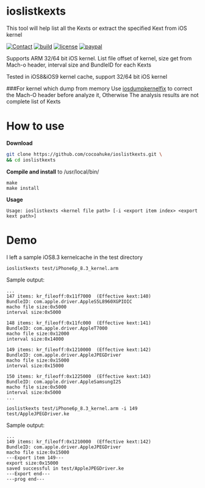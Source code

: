 # ioslistkexts
This tool will help list all the Kexts or extract the specified Kext from iOS kernel

[![Contact](https://img.shields.io/badge/contact-@cocoahuke-fbb52b.svg?style=flat)](https://twitter.com/cocoahuke) [![build](https://travis-ci.org/cocoahuke/ioslistkexts.svg?branch=master)](https://travis-ci.org/cocoahuke/ioslistkexts) [![license](https://img.shields.io/badge/license-MIT-blue.svg)](https://github.com/cocoahuke/ioslistkexts/blob/master/LICENSE) [![paypal](https://img.shields.io/badge/Donate-PayPal-039ce0.svg)](https://www.paypal.com/cgi-bin/webscr?cmd=_s-xclick&hosted_button_id=EQDXSYW8Z23UY)

Supports ARM 32/64 bit iOS kernel. List file offset of kernel, size get from Mach-o header, interval size and BundleID for each Kexts

Tested in iOS8&iOS9 kernel cache, support 32/64 bit iOS kernel

###For kernel which dump from memory
Use [iosdumpkernelfix](https://github.com/cocoahuke/iosdumpkernelfix) to correct the Mach-O header before analyze it, Otherwise The analysis results are not complete list of Kexts

# How to use

**Download**
```bash
git clone https://github.com/cocoahuke/ioslistkexts.git \
&& cd ioslistkexts
```

**Compile and install** to /usr/local/bin/
```
make
make install
```

**Usage**
```
Usage: ioslistkexts <kernel file path> [-i <export item index> <export kext path>]
```

# Demo
I left a sample iOS8.3 kernelcache in the test directory

```
ioslistkexts test/iPhone6p_8.3_kernel.arm
```

Sample output:
```
...
147 items: kr_fileoff:0x11f7000  (Effective kext:140)
BundleID: com.apple.driver.AppleS5L8960XGPIOIC
macho file size:0x5000
interval size:0x5000

148 items: kr_fileoff:0x11fc000  (Effective kext:141)
BundleID: com.apple.driver.AppleT7000
macho file size:0x12000
interval size:0x14000

149 items: kr_fileoff:0x1210000  (Effective kext:142)
BundleID: com.apple.driver.AppleJPEGDriver
macho file size:0x15000
interval size:0x15000

150 items: kr_fileoff:0x1225000  (Effective kext:143)
BundleID: com.apple.driver.AppleSamsungI2S
macho file size:0x5000
interval size:0x5000
...
```

```
ioslistkexts test/iPhone6p_8.3_kernel.arm -i 149 test/AppleJPEGDriver.ke
```

Sample output:
```
...
149 items: kr_fileoff:0x1210000  (Effective kext:142)
BundleID: com.apple.driver.AppleJPEGDriver
macho file size:0x15000
---Export item 149---
export size:0x15000
saved successful in test/AppleJPEGDriver.ke
---Export end---
---prog end---
```
